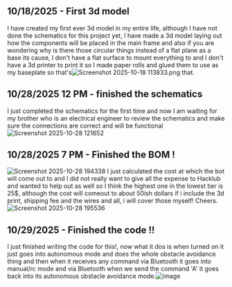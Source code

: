 <!--
  ===================    !!READ THIS NOTICE!!   ====================
  DO NOT edit this file manually. Your changes WILL BE OVERWRITTEN!
  This journal is auto generated and updated by Hack Club Blueprint.
  To edit this file, please edit your journal entries on Blueprint.
  ==================================================================
-->

## 10/18/2025 - First 3d model  

I have created my first ever 3d model in my entire life, although I have not done the schematics for this project yet, I have made a 3d model laying out how the components will be placed in the main frame and also if you are wondering why is there those circular things instead of a flat plane as a base its cause, I don't have a flat surface to mount everything to and I don't have a 3d printer to print it so I made paper rolls and glued them to use as my baseplate so that's![Screenshot 2025-10-18 113833.png](https://blueprint.hackclub.com/user-attachments/blobs/proxy/eyJfcmFpbHMiOnsiZGF0YSI6MjkxMCwicHVyIjoiYmxvYl9pZCJ9fQ==--17f48b24e445ab47a014a664437d069f1e8f96aa/Screenshot%202025-10-18%20113833.png)
 that.  

## 10/28/2025 12 PM - finished the schematics   

I just completed the schematics for the first time and now I am waiting for my brother who is an electrical engineer to review the schematics and make sure the connections are correct and will be functional ![Screenshot 2025-10-28 121652](https://blueprint.hackclub.com/user-attachments/blobs/proxy/eyJfcmFpbHMiOnsiZGF0YSI6NjE3MCwicHVyIjoiYmxvYl9pZCJ9fQ==--75a1fc6db997687596e7b83facc3b81b1f769168/Screenshot%202025-10-28%20121652.png)

  

## 10/28/2025 7 PM - Finished the BOM !  

![Screenshot 2025-10-28 194338](https://blueprint.hackclub.com/user-attachments/blobs/proxy/eyJfcmFpbHMiOnsiZGF0YSI6NjIwNywicHVyIjoiYmxvYl9pZCJ9fQ==--a32d171e1aa1bdd1ef56fa1a27baac2f035af86f/Screenshot%202025-10-28%20194338.png)
I just calculated the cost at which the bot will come out to and I did not really want to give all the expense to Hacklub and wanted to help out as well so I think the highest one in the lowest tier is 25$, although the cost will comeout to about 50ish dollars if i include the 3d print, shipping fee  and the wires and all, i will cover those myself! Cheers.![Screenshot 2025-10-28 195536](https://blueprint.hackclub.com/user-attachments/blobs/proxy/eyJfcmFpbHMiOnsiZGF0YSI6NjIwNiwicHVyIjoiYmxvYl9pZCJ9fQ==--4462fef8fdbf3036aa01159b937b1bfaf253c239/Screenshot%202025-10-28%20195536.png)
  

## 10/29/2025 - Finished the code !!  

I just finished writing the code for this!, now what it dos is when turned on it just goes into autonomous mode and does the whole obstacle avoidance thing and then when it receives any command via Bluetooth it goes into manual/rc mode and via Bluetooth when we send the command 'A' it goes back into its autonomous obstacle avoidance mode.![image](https://blueprint.hackclub.com/user-attachments/blobs/proxy/eyJfcmFpbHMiOnsiZGF0YSI6NjQ5NSwicHVyIjoiYmxvYl9pZCJ9fQ==--83096e63679c758c883bbbae78ba6d1eda5668bd/image.png)
  

